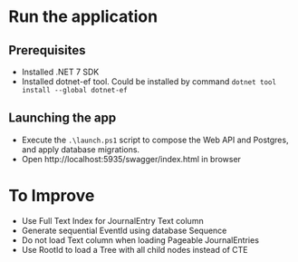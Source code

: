 # Run the application
## Prerequisites
- Installed .NET 7 SDK
- Installed dotnet-ef tool. Could be installed by command `dotnet tool install --global dotnet-ef`
## Launching the app
- Execute the `.\launch.ps1` script to compose the Web API and Postgres, and apply database migrations.
- Open http://localhost:5935/swagger/index.html in browser

# To Improve
- Use Full Text Index for JournalEntry Text column
- Generate sequential EventId using database Sequence
- Do not load Text column when loading Pageable JournalEntries
- Use RootId to load a Tree with all child nodes instead of CTE
